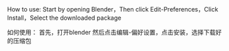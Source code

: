 How to use:
          Start by opening Blender，Then click Edit-Preferences，Click Install，Select the downloaded package  
            
如何使用：
         首先，打开blender 然后点击编辑-偏好设置，点击安装，选择下载好的压缩包
